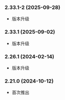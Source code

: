 ### 2.33.1-2 (2025-09-28)

- 版本升级

### 2.33.1 (2025-09-02)

- 版本升级

### 2.26.1 (2024-02-14)

- 版本升级

### 2.21.0 (2024-10-12)

- 首次推出